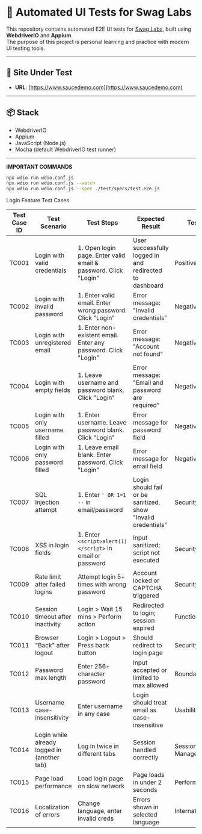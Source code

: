 # 🚀 Automated UI Tests for Swag Labs

This repository contains automated E2E UI tests for [Swag Labs](https://www.saucedemo.com), built using **WebdriverIO** and **Appium**.  
The purpose of this project is personal learning and practice with modern UI testing tools.

---

## 🔗 Site Under Test

- **URL**: [https://www.saucedemo.com](https://www.saucedemo.com)

---

## 📦 Stack

- WebdriverIO
- Appium
- JavaScript (Node.js)
- Mocha (default WebdriverIO test runner)

---

**IMPORTANT COMMANDS**

```bash
npx wdio run wdio.conf.js
npx wdio run wdio.conf.js --watch
npx wdio run wdio.conf.js --spec ./test/specs/test.e2e.js
```


Login Feature Test Cases

| Test Case ID | Test Scenario                         | Test Steps                                                                 | Expected Result                                         | Test Type              |
|--------------|----------------------------------------|----------------------------------------------------------------------------|----------------------------------------------------------|------------------------|
| TC001        | Login with valid credentials           | 1. Open login page. Enter valid email & password. Click "Login"           | User successfully logged in and redirected to dashboard  | Positive               |
| TC002        | Login with invalid password            | 1. Enter valid email. Enter wrong password. Click "Login"                 | Error message: "Invalid credentials"                     | Negative               |
| TC003        | Login with unregistered email          | 1. Enter non-existent email. Enter any password. Click "Login"            | Error message: "Account not found"                       | Negative               |
| TC004        | Login with empty fields                | 1. Leave username and password blank. Click "Login"                       | Error message: "Email and password are required"         | Negative               |
| TC005        | Login with only username filled        | 1. Enter username. Leave password blank. Click "Login"                    | Error message for password field                         | Negative               |
| TC006        | Login with only password filled        | 1. Leave email blank. Enter password. Click "Login"                       | Error message for email field                            | Negative               |
| TC007        | SQL Injection attempt                  | 1. Enter `' OR 1=1 --` in email/password                                  | Login should fail or be sanitized, show "Invalid credentials" | Security               |
| TC008        | XSS in login fields                    | 1. Enter `<script>alert(1)</script>` in email or password                 | Input sanitized; script not executed                     | Security               |
| TC009        | Rate limit after failed logins         | Attempt login 5+ times with wrong password                                | Account locked or CAPTCHA triggered                      | Security / Stress      |
| TC010        | Session timeout after inactivity       | Login > Wait 15 mins > Perform action                                     | Redirected to login; session expired                     | Functional             |
| TC011        | Browser "Back" after logout            | Login > Logout > Press back button                                        | Should redirect to login page                            | Security               |
| TC012        | Password max length                    | Enter 256+ character password                                             | Input accepted or limited to max allowed                 | Boundary               |
| TC013        | Username case-insensitivity            | Enter username in any case                                                | Login should treat email as case-insensitive             | Usability              |
| TC014        | Login while already logged in (another tab) | Log in twice in different tabs                                       | Session handled correctly                                | Session Management     |
| TC015        | Page load performance                  | Load login page on slow network                                           | Page loads in under 2 seconds                            | Performance            |
| TC016        | Localization of errors                 | Change language, enter invalid creds                                      | Errors shown in selected language                        | Internationalization   |

